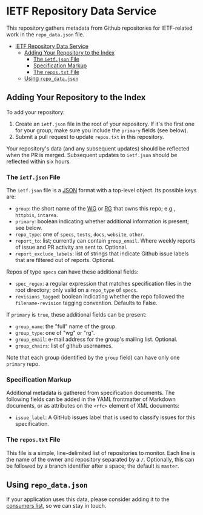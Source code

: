 # IETF Repository Data Service

This repository gathers metadata from Github repositories for IETF-related work in the `repo_data.json` file.

<!-- START doctoc generated TOC please keep comment here to allow auto update -->
<!-- DON'T EDIT THIS SECTION, INSTEAD RE-RUN doctoc TO UPDATE -->

- [IETF Repository Data Service](#ietf-repository-data-service)
  - [Adding Your Repository to the Index](#adding-your-repository-to-the-index)
    - [The `ietf.json` File](#the-ietfjson-file)
    - [Specification Markup](#specification-markup)
    - [The `repos.txt` File](#the-repostxt-file)
  - [Using `repo_data.json`](#using-repo_datajson)

<!-- END doctoc generated TOC please keep comment here to allow auto update -->


## Adding Your Repository to the Index

To add your repository:

1. Create an `ietf.json` file in the root of your repository. If it's the first one for your group, make sure you include the `primary` fields (see below).
2. Submit a pull request to update `repos.txt` in this repository.

Your repository's data (and any subsequent updates) should be reflected when the PR is merged. Subsequent updates to `ietf.json` should be reflected within six hours.


### The `ietf.json` File

The `ietf.json` file is a [JSON](https://tools.ietf.org/html/rfc8259) format with a top-level object. Its possible keys are:

- `group`: the short name of the [WG](https://datatracker.ietf.org/wg/) or [RG](https://datatracker.ietf.org/rg/) that owns this repo; e.g., `httpbis`, `intarea`.
- `primary`: boolean indicating whether additional information is present; see below.
- `repo_type`: one of `specs`, `tests`, `docs`, `website`, `other`.
- `report_to`: list; currently can contain `group_email`. Where weekly reports of issue and PR activity are sent to. Optional.
- `report_exclude_labels`: list of strings that indicate Github issue labels that are filtered out of reports. Optional.

Repos of type `specs` can have these additional fields:

- `spec_regex`: a regular expression that matches specification files in the root directory; only valid on a `repo_type` of `specs`.
- `revisions_tagged`: boolean indicating whether the repo followed the `filename-revision` tagging convention. Defaults to False.

If `primary` is `true`, these additional fields can be present:

- `group_name`: the "full" name of the group.
- `group_type`: one of "wg" or "rg".
- `group_email`: e-mail address for the group's mailing list. Optional.
- `group_chairs`: list of github usernames.

Note that each group (identified by the `group` field) can have only one `primary` repo.


### Specification Markup

Additional metadata is gathered from specification documents. The following fields can be added in the YAML frontmatter of Markdown documents, or as attributes on the `<rfc>` element of XML documents:

- `issue_label`: A GitHub issues label that is used to classify issues for this specification.


### The `repos.txt` File

This file is a simple, line-delimited list of repositories to monitor. Each line is the name of the owner and repository separated by a `/`. Optionally, this can be followed by a branch identifier after a space; the default is `master`.



## Using `repo_data.json`

If your application uses this data, please consider adding it to the [consumers list](https://github.com/mnot/ietf-repo-data/wiki/Consumers), so we can stay in touch.

